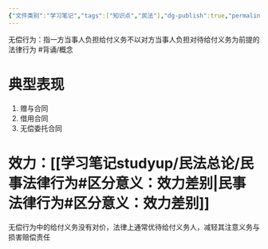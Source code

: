 ```yaml
---
{"文件类别":"学习笔记","tags":["知识点","民法"],"dg-publish":true,"permalink":"/学习笔记studyup/民法总论/无偿行为/","dgPassFrontmatter":true,"created":"2024-09-13T08:54:58.864+08:00","updated":"2024-11-16T22:19:43.091+08:00"}
---
```


无偿行为：指一方当事人负担给付义务不以对方当事人负担对待给付义务为前提的法律行为 #背诵/概念 
# 典型表现
1. 赠与合同
2. 借用合同
3. 无偿委托合同
# 效力：[[学习笔记studyup/民法总论/民事法律行为#区分意义：效力差别\|民事法律行为#区分意义：效力差别]]
无偿行为中的给付义务没有对价，法律上通常优待给付义务人，减轻其注意义务与损害赔偿责任
